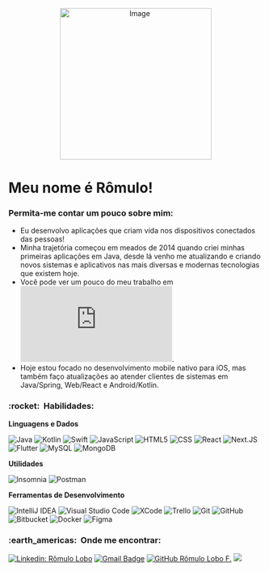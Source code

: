 <p align="center">
  <img src="https://i.imgur.com/ujIIx5q.png" alt="Image" style="width: 300px; height: 300px;"/>
</p>

# Meu nome é Rômulo!
### Permita-me contar um pouco sobre mim:
 - Eu desenvolvo aplicações que criam vida nos dispositivos conectados das pessoas!
 - Minha trajetória começou em meados de 2014 quando criei minhas primeiras aplicações em Java, desde lá venho me atualizando e criando novos sistemas e aplicativos nas mais diversas e modernas tecnologias que existem hoje.
 - Você pode ver um pouco do meu trabalho em ![meu portfólio](https://rômulo.com).
 - Hoje estou focado no desenvolvimento mobile nativo para iOS, mas também faço atualizações ao atender clientes de sistemas em Java/Spring, Web/React e Android/Kotlin.

<h3> :rocket: &nbsp;Habilidades: </h3>

**Linguagens e Dados**

  ![Java](https://img.shields.io/badge/-Java-333333?style=flat&logo=Java&logoColor=007396)
  ![Kotlin](https://img.shields.io/badge/-Kotlin-333333?style=flat&logo=Kotlin)
  ![Swift](https://img.shields.io/badge/-Swift-333333?style=flat&logo=Swift)
  ![JavaScript](https://img.shields.io/badge/-JavaScript-333333?style=flat&logo=javascript)
  ![HTML5](https://img.shields.io/badge/-HTML5-333333?style=flat&logo=HTML5)
  ![CSS](https://img.shields.io/badge/-CSS-333333?style=flat&logo=CSS3&logoColor=1572B6)
  ![React](https://img.shields.io/badge/-React-333333?style=flat&logo=react)
  ![Next.JS](https://img.shields.io/badge/-Next.JS-333333?style=flat&logo=next.js)
  ![Flutter](https://img.shields.io/badge/-Flutter-333333?style=flat&logo=Flutter)
  ![MySQL](https://img.shields.io/badge/-MySQL-333333?style=flat&logo=mysql)
  ![MongoDB](https://img.shields.io/badge/-MongoDB-333333?style=flat&logo=mongodb)

**Utilidades**

  ![Insomnia](https://img.shields.io/badge/-Insomnia-333333?style=flat&logo=insomnia)
  ![Postman](https://img.shields.io/badge/-Postman-333333?style=flat&logo=postman)

**Ferramentas de Desenvolvimento**

  ![IntelliJ IDEA](https://img.shields.io/badge/-Intellij%20IDEA-333333?style=flat&logo=intellij-idea&logoColor=007ACC)
  ![Visual Studio Code](https://img.shields.io/badge/-Visual%20Studio%20Code-333333?style=flat&logo=visual-studio-code&logoColor=007ACC)
  ![XCode](https://img.shields.io/badge/-XCode-333333?style=flat&logo=xcode&logoColor=007ACC)
  ![Trello](https://img.shields.io/badge/-Trello-333333?style=flat&logo=trello&logoColor=007ACC)
  ![Git](https://img.shields.io/badge/-Git-333333?style=flat&logo=git)
  ![GitHub](https://img.shields.io/badge/-GitHub-333333?style=flat&logo=github)
  ![Bitbucket](https://img.shields.io/badge/-Bitbucket-333333?style=flat&logo=bitbucket)
  ![Docker](https://img.shields.io/badge/-Docker-333333?style=flat&logo=docker)
  ![Figma](https://img.shields.io/badge/-Figma-333333?style=flat&logo=figma&logoColor=007ACC)

<h3> :earth_americas: &nbsp;Onde me encontrar: </h3> 

[![Linkedin: Rômulo Lobo](https://img.shields.io/badge/-Rômulo%20Lobo-blue?style=flat-square&logo=Linkedin&logoColor=white&link=https://www.linkedin.com/in/r%C3%B4mulo-lobo-b5577620b/)](https://www.linkedin.com/in/r%C3%B4mulo-lobo-b5577620b/)
[![Gmail Badge](https://img.shields.io/badge/-romulolobof@gmail.com-006bed?style=flat-square&logo=Gmail&logoColor=white&link=mailto:romulolobof@gmail.com)](mailto:romulolobof@gmail.com)
[![GitHub Rômulo Lobo F.]( https://img.shields.io/github/followers/Lobones?label=follow&style=social)](https://github.com/Lobones)
![](https://komarev.com/ghpvc/?username=Lobones&color=006bed)
